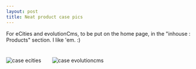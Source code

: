 ```yaml
--- 
layout: post
title: Neat product case pics
---
```

<p>For eCities and evolutionCms, to be put on the home page, in the "inhouse : Products" section. I like 'em. :)</p>

<p><img src="/images/artweb/cases/ecities_case.jpg" style="margin-top:25px" alt="case ecities" /><img src="/images/artweb/cases/evolutioncms_case.jpg" style="margin-left: 30px" alt="case evolutioncms" /></p>
